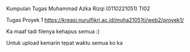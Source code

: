 Kumpulan Tugas Muhammad Azka Rizqi (0110221051) TI02

Tugas Proyek 1 https://kreasi.nurulfikri.ac.id/muha21051ti/web2/proyek1/

Ka maaf tadi filenya kehapus semua :)

Untuk upload kemarin tepat waktu semua ko ka 